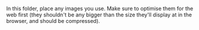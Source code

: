 In this folder, place any images you use. Make sure to optimise them for the web first (they shouldn't be any bigger than the size they'll display at in the browser, and should be compressed).